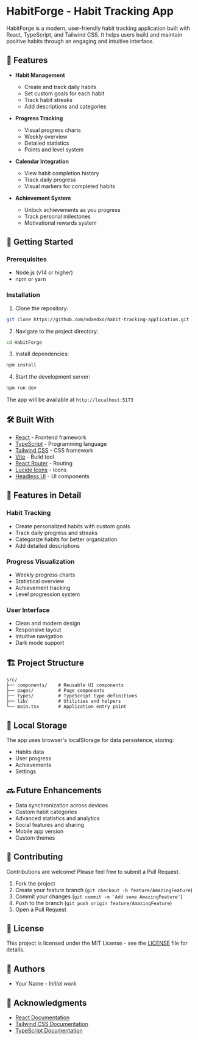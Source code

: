 # HabitForge - Habit Tracking App

HabitForge is a modern, user-friendly habit tracking application built with React, TypeScript, and Tailwind CSS. It helps users build and maintain positive habits through an engaging and intuitive interface.

## 🌟 Features

- **Habit Management**
  - Create and track daily habits
  - Set custom goals for each habit
  - Track habit streaks
  - Add descriptions and categories

- **Progress Tracking**
  - Visual progress charts
  - Weekly overview
  - Detailed statistics
  - Points and level system

- **Calendar Integration**
  - View habit completion history
  - Track daily progress
  - Visual markers for completed habits

- **Achievement System**
  - Unlock achievements as you progress
  - Track personal milestones
  - Motivational rewards system

## 🚀 Getting Started

### Prerequisites

- Node.js (v14 or higher)
- npm or yarn

### Installation

1. Clone the repository:
```bash
git clone https://github.com/ndaedxo/habit-tracking-application.git
```

2. Navigate to the project directory:
```bash
cd HabitForge
```

3. Install dependencies:
```bash
npm install
```

4. Start the development server:
```bash
npm run dev
```

The app will be available at `http://localhost:5173`

## 🛠️ Built With

- [React](https://reactjs.org/) - Frontend framework
- [TypeScript](https://www.typescriptlang.org/) - Programming language
- [Tailwind CSS](https://tailwindcss.com/) - CSS framework
- [Vite](https://vitejs.dev/) - Build tool
- [React Router](https://reactrouter.com/) - Routing
- [Lucide Icons](https://lucide.dev/) - Icons
- [Headless UI](https://headlessui.dev/) - UI components

## 📱 Features in Detail

### Habit Tracking
- Create personalized habits with custom goals
- Track daily progress and streaks
- Categorize habits for better organization
- Add detailed descriptions

### Progress Visualization
- Weekly progress charts
- Statistical overview
- Achievement tracking
- Level progression system

### User Interface
- Clean and modern design
- Responsive layout
- Intuitive navigation
- Dark mode support

## 🏗️ Project Structure

```
src/
├── components/    # Reusable UI components
├── pages/         # Page components
├── types/         # TypeScript type definitions
├── lib/           # Utilities and helpers
└── main.tsx       # Application entry point
```

## 💾 Local Storage

The app uses browser's localStorage for data persistence, storing:
- Habits data
- User progress
- Achievements
- Settings

## 🔜 Future Enhancements

- Data synchronization across devices
- Custom habit categories
- Advanced statistics and analytics
- Social features and sharing
- Mobile app version
- Custom themes

## 🤝 Contributing

Contributions are welcome! Please feel free to submit a Pull Request.

1. Fork the project
2. Create your feature branch (`git checkout -b feature/AmazingFeature`)
3. Commit your changes (`git commit -m 'Add some AmazingFeature'`)
4. Push to the branch (`git push origin feature/AmazingFeature`)
5. Open a Pull Request

## 📝 License

This project is licensed under the MIT License - see the [LICENSE](LICENSE) file for details.

## 👥 Authors

- Your Name - *Initial work*

## 🙏 Acknowledgments

- [React Documentation](https://reactjs.org/docs)
- [Tailwind CSS Documentation](https://tailwindcss.com/docs)
- [TypeScript Documentation](https://www.typescriptlang.org/docs)